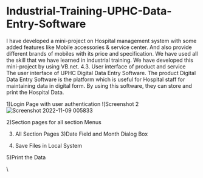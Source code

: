 # Industrial-Training-UPHC-Data-Entry-Software
I have developed a mini-project on Hospital management system with some added features like Mobile accessories &amp; service center. And also provide different brands of mobiles with its price and specification. We have used all the skill that we have learned in industrial training. We have developed this mini-project by using VB.net. 
4.3. User interface of product and service	
The user interface of UPHC Digital Data Entry Software.
 The product Digital Data Entry Software is the platform which is useful for Hospital staff for maintaining data in digital form. By using this software, they can store and print the Hospital Data.

1)Login Page with user authentication
![Screenshot 2![Screenshot 2022-11-09 005833](https://github.com/i-m-samarth-cs/Industrial-Training-UPHC-Data-Entry-Software/assets/156545091/993c30a0-560a-4242-a95d-853b9ab5c000)








2)Section pages for all section Menus

3) All Section Pages
3)Date Field and Month Dialog Box

4) Save Files in Local System

5)Print the Data

\
